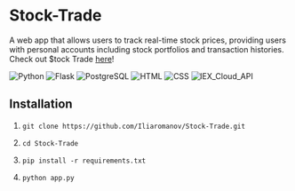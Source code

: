 
<!--<img src="demo/Logo.png" alt="$tock Trade" style="text-align: center" />-->
# Stock-Trade

<!--A stock trading simulator web app via which users can buy and sell stocks with real-time prices from the IEX stock exchange.-->A web app that allows users to track real-time stock prices, providing users with personal accounts including stock portfolios and transaction histories. Check out $tock Trade <a href="https://ilia-stock-trade.herokuapp.com/" target="_top">here</a>!

![Python](https://img.shields.io/badge/-Python-05122A?style=flat&logo=Python)
![Flask](https://img.shields.io/badge/-Flask-05122A?style=flat&logo=Flask)
![PostgreSQL](https://img.shields.io/badge/-PostgreSQL-05122A?style=flat&logo=PostgreSQL)
![HTML](https://img.shields.io/badge/-HTML5-05122A?style=flat&logo=HTML5)
![CSS](https://img.shields.io/badge/-CSS-05122A?style=flat&logo=CSS)
![IEX_Cloud_API](https://img.shields.io/badge/-IEX_Cloud_API-05122A?style=flat&logo=IEX_Cloud_API)

<!-- <img src="https://img.shields.io/badge/-Python-blue" /> <img src="https://img.shields.io/badge/-Flask-green" /> <img src="https://img.shields.io/badge/-PostgreSQL-red" /> <img src="https://img.shields.io/badge/-IEX_Cloud_API-orange" /> <img src="https://img.shields.io/badge/-HTML5-yellow" /> <img src="https://img.shields.io/badge/-CSS-purple" /> -->
<!--[Python](https://img.shields.io/badge/-Python-yellow) [Flask](https://img.shields.io/badge/-Flask-green) [PostgreSQL](https://img.shields.io/badge/-PostgreSQL-orange)-->

<!--## ✨ Features
- Intuitive interface that allows users to view their stock portfolios and transaction history.
- Fully functioning user account system utilizing a PostgreSQL database and Flask sessions.
- Real time stock prices obtained using the IEX stock exchange API.
-->

## <!--⚙--> Installation 

1. `git clone https://github.com/Iliaromanov/Stock-Trade.git`

2. `cd Stock-Trade`

3. `pip install -r requirements.txt`

4. `python app.py`

<!--Made with ❤ by [Ilia](https://github.com/Iliaromanov) 😁
https://ilia-stock-trade.herokuapp.com/-->
